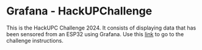 
# Grafana - HackUPChallenge
This is the HackUPC Challenge 2024. It consists of displaying data that has been sensored from an ESP32 using Grafana. Use this [link](https://github.com/grafana/hackupc/tree/main) to go to the challenge instructions.
